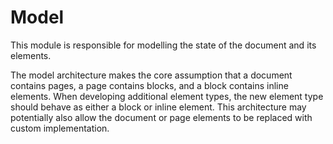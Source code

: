 # Model

This module is responsible for modelling the state of the document and its elements.

The model architecture makes the core assumption that a document contains pages, a page contains blocks, and a block contains inline elements. When developing additional element types, the new element type should behave as either a block or inline element. This architecture may potentially also allow the document or page elements to be replaced with custom implementation.
